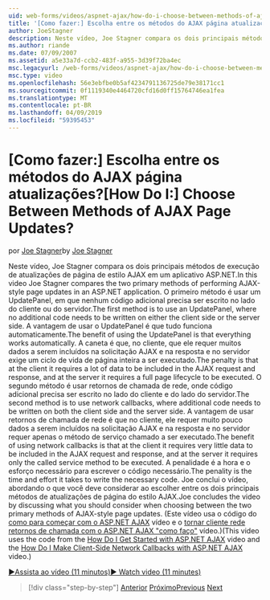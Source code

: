 ```yaml
---
uid: web-forms/videos/aspnet-ajax/how-do-i-choose-between-methods-of-ajax-page-updates
title: '[Como fazer:] Escolha entre os métodos do AJAX página atualizações? | Microsoft Docs'
author: JoeStagner
description: Neste vídeo, Joe Stagner compara os dois principais métodos de execução de atualizações de página de estilo AJAX em um aplicativo ASP.NET. O primeiro método é usar um Upd...
ms.author: riande
ms.date: 07/09/2007
ms.assetid: a5e33a7d-ccb2-483f-a955-3d39f72ba4ec
msc.legacyurl: /web-forms/videos/aspnet-ajax/how-do-i-choose-between-methods-of-ajax-page-updates
msc.type: video
ms.openlocfilehash: 56e3ebfbe0b5af4234791136725de79e38171cc1
ms.sourcegitcommit: 0f1119340e4464720cfd16d0ff15764746ea1fea
ms.translationtype: MT
ms.contentlocale: pt-BR
ms.lasthandoff: 04/09/2019
ms.locfileid: "59395453"
---
```

# <a name="how-do-i-choose-between-methods-of-ajax-page-updates"></a><span data-ttu-id="7d60f-105">[Como fazer:] Escolha entre os métodos do AJAX página atualizações?</span><span class="sxs-lookup"><span data-stu-id="7d60f-105">[How Do I:] Choose Between Methods of AJAX Page Updates?</span></span>

<span data-ttu-id="7d60f-106">por [Joe Stagner](https://github.com/JoeStagner)</span><span class="sxs-lookup"><span data-stu-id="7d60f-106">by [Joe Stagner](https://github.com/JoeStagner)</span></span>

<span data-ttu-id="7d60f-107">Neste vídeo, Joe Stagner compara os dois principais métodos de execução de atualizações de página de estilo AJAX em um aplicativo ASP.NET.</span><span class="sxs-lookup"><span data-stu-id="7d60f-107">In this video Joe Stagner compares the two primary methods of performing AJAX-style page updates in an ASP.NET application.</span></span> <span data-ttu-id="7d60f-108">O primeiro método é usar um UpdatePanel, em que nenhum código adicional precisa ser escrito no lado do cliente ou do servidor.</span><span class="sxs-lookup"><span data-stu-id="7d60f-108">The first method is to use an UpdatePanel, where no additional code needs to be written on either the client side or the server side.</span></span> <span data-ttu-id="7d60f-109">A vantagem de usar o UpdatePanel é que tudo funciona automaticamente.</span><span class="sxs-lookup"><span data-stu-id="7d60f-109">The benefit of using the UpdatePanel is that everything works automatically.</span></span> <span data-ttu-id="7d60f-110">A caneta é que, no cliente, que ele requer muitos dados a serem incluídos na solicitação AJAX e na resposta e no servidor exige um ciclo de vida de página inteira a ser executado.</span><span class="sxs-lookup"><span data-stu-id="7d60f-110">The penalty is that at the client it requires a lot of data to be included in the AJAX request and response, and at the server it requires a full page lifecycle to be executed.</span></span> <span data-ttu-id="7d60f-111">O segundo método é usar retornos de chamada de rede, onde código adicional precisa ser escrito no lado do cliente e do lado do servidor.</span><span class="sxs-lookup"><span data-stu-id="7d60f-111">The second method is to use network callbacks, where additional code needs to be written on both the client side and the server side.</span></span> <span data-ttu-id="7d60f-112">A vantagem de usar retornos de chamada de rede é que no cliente, ele requer muito pouco dados a serem incluídos na solicitação AJAX e na resposta e no servidor requer apenas o método de serviço chamado a ser executado.</span><span class="sxs-lookup"><span data-stu-id="7d60f-112">The benefit of using network callbacks is that at the client it requires very little data to be included in the AJAX request and response, and at the server it requires only the called service method to be executed.</span></span> <span data-ttu-id="7d60f-113">A penalidade é a hora e o esforço necessário para escrever o código necessário.</span><span class="sxs-lookup"><span data-stu-id="7d60f-113">The penality is the time and effort it takes to write the necessary code.</span></span> <span data-ttu-id="7d60f-114">Joe conclui o vídeo, abordando o que você deve considerar ao escolher entre os dois principais métodos de atualizações de página do estilo AJAX.</span><span class="sxs-lookup"><span data-stu-id="7d60f-114">Joe concludes the video by discussing what you should consider when choosing between the two primary methods of AJAX-style page updates.</span></span> <span data-ttu-id="7d60f-115">(Este vídeo usa o código do [como para começar com o ASP.NET AJAX](how-do-i-get-started-with-aspnet-ajax.md) vídeo e o [tornar cliente rede retornos de chamada com o ASP.NET AJAX "como faço"](how-do-i-make-client-side-network-callbacks-with-aspnet-ajax.md) vídeo.)</span><span class="sxs-lookup"><span data-stu-id="7d60f-115">(This video uses the code from the [How Do I Get Started with ASP.NET AJAX](how-do-i-get-started-with-aspnet-ajax.md) video and the [How Do I Make Client-Side Network Callbacks with ASP.NET AJAX](how-do-i-make-client-side-network-callbacks-with-aspnet-ajax.md) video.)</span></span>

[<span data-ttu-id="7d60f-116">&#9654;Assista ao vídeo (11 minutos)</span><span class="sxs-lookup"><span data-stu-id="7d60f-116">&#9654; Watch video (11 minutes)</span></span>](https://channel9.msdn.com/Blogs/ASP-NET-Site-Videos/how-do-i-choose-between-methods-of-ajax-page-updates)

> [!div class="step-by-step"]
> <span data-ttu-id="7d60f-117">[Anterior](how-do-i-update-multiple-regions-of-a-page-with-aspnet-ajax.md)
> [Próximo](how-do-i-use-other-javascript-user-interface-libraries-with-aspnet-ajax.md)</span><span class="sxs-lookup"><span data-stu-id="7d60f-117">[Previous](how-do-i-update-multiple-regions-of-a-page-with-aspnet-ajax.md)
[Next](how-do-i-use-other-javascript-user-interface-libraries-with-aspnet-ajax.md)</span></span>
